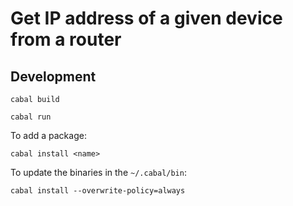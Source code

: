 # Get IP address of a given device from a router

## Development
```shell
cabal build
```
```shell
cabal run
```

To add a package:
```shell
cabal install <name>
```

To update the binaries in the `~/.cabal/bin`:
```shell
cabal install --overwrite-policy=always
```